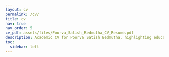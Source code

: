 ```yaml
---
layout: cv
permalink: /cv/
title: cv
nav: true
nav_order: 5
cv_pdf: assets/files/Poorva_Satish_Bedmutha_CV_Resume.pdf
description: Academic CV for Poorva Satish Bedmutha, highlighting education, research, publications, and service.
toc:
  sidebar: left
---
```


